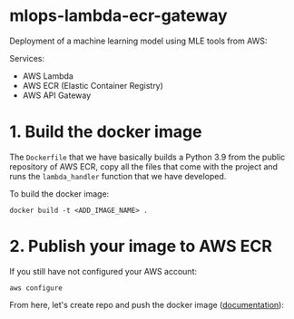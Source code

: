 # mlops-lambda-ecr-gateway
Deployment of a machine learning model using MLE tools from AWS:

Services:
- AWS Lambda 
- AWS ECR (Elastic Container Registry)
- AWS API Gateway

# 1. Build the docker image
The `Dockerfile` that we have basically builds a Python 3.9 from the public repository of AWS ECR, copy all the files that come with the project and runs the `lambda_handler` function that we have developed.

To build the docker image:
```
docker build -t <ADD_IMAGE_NAME> .
```

# 2. Publish your image to AWS ECR
If you still have not configured your AWS account:
```
aws configure
```
From here, let's create repo and push the docker image ([documentation](https://docs.aws.amazon.com/AmazonECR/latest/userguide/docker-push-ecr-image.html)):
